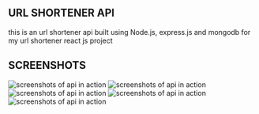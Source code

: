 ## URL SHORTENER API
this is an url shortener api built using Node.js, express.js and mongodb for my url shortener react js project


## SCREENSHOTS
<img src='https://ik.imagekit.io/x761p7oyp/shortly/Screenshot__175__8x8Vadbd6.png?ik-sdk-version=javascript-1.4.3&updatedAt=1663172192657' alt='screenshots of api in action'/>

<img src='https://ik.imagekit.io/x761p7oyp/shortly/Screenshot__181__XdlXzNzac.png?ik-sdk-version=javascript-1.4.3&updatedAt=1663172192602' alt='screenshots of api in action'/>
<img src='https://ik.imagekit.io/x761p7oyp/shortly/Screenshot__177__ZVEuphH2y3.png?ik-sdk-version=javascript-1.4.3&updatedAt=1663172192697' alt='screenshots of api in action'/>
<img src='https://ik.imagekit.io/x761p7oyp/shortly/Screenshot__180__Nf3h6XjapT.png?ik-sdk-version=javascript-1.4.3&updatedAt=1663172192540' alt='screenshots of api in action'/>
<img src='https://ik.imagekit.io/x761p7oyp/shortly/Screenshot__179__r59VXX9T4Z.png?ik-sdk-version=javascript-1.4.3&updatedAt=1663172192708' alt='screenshots of api in action'/>